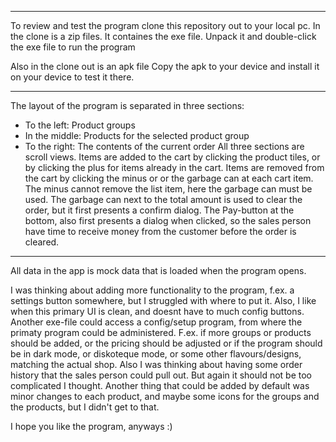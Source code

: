 ***************************

To review and test the program clone this repository out to your local pc.
In the clone is a zip files.
It containes the exe file. 
Unpack it and double-click the exe file to run the program

Also in the clone out is an apk file
Copy the apk to your device and install it on your device
to test it there.

***************************

The layout of the program is separated in three sections:
  - To the left: Product groups
  - In the middle: Products for the selected product group
  - To the right: The contents of the current order
All three sections are scroll views.
Items are added to the cart by clicking the product tiles,
or by clicking the plus for items already in the cart.
Items are removed from the cart by clicking the minus or
or the garbage can at each cart item.
The minus cannot remove the list item, here the garbage can 
must be used.
The garbage can next to the total amount is used to clear 
the order, but it first presents a confirm dialog.
The Pay-button at the bottom, also first presents a dialog
when clicked, so the sales person have time to receive
money from the customer before the order is cleared.

************************

All data in the app is mock data that is loaded when the
program opens.

I was thinking about adding more functionality to the
program, f.ex. a settings button somewhere, but I struggled
with where to put it. Also, I like when this primary UI is
clean, and doesnt have to much config buttons.
Another exe-file could access a config/setup program,
from where the primaty program could be administered.
F.ex. if more groups or products should be added, or the pricing
should be adjusted or if the program should be in dark mode,
or diskoteque mode, or some other flavours/designs, matching the
actual shop.
Also I was thinking about having some order history that
the sales person could pull out. But again it should not be
too complicated I thought.
Another thing that could be added by default was minor changes
to each product, and maybe some icons for the groups and the
products, but I didn't get to that.

I hope you like the program, anyways :)




